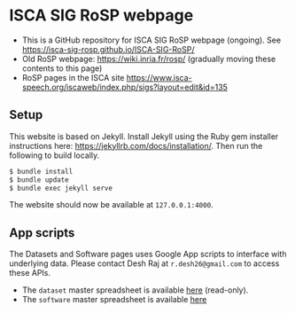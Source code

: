 # ISCA SIG RoSP webpage

- This is a GitHub repository for ISCA SIG RoSP webpage (ongoing). See https://isca-sig-rosp.github.io/ISCA-SIG-RoSP/
- Old RoSP webpage: https://wiki.inria.fr/rosp/ (gradually moving these contents to this page)
- RoSP pages in the ISCA site https://www.isca-speech.org/iscaweb/index.php/sigs?layout=edit&id=135

## Setup

This website is based on Jekyll. Install Jekyll using the Ruby gem installer instructions here: https://jekyllrb.com/docs/installation/. Then run the following to build locally.

```bash
$ bundle install
$ bundle update
$ bundle exec jekyll serve
```

The website should now be available at `127.0.0.1:4000`.

## App scripts

The Datasets and Software pages uses Google App scripts to interface with underlying data. 
Please contact Desh Raj at `r.desh26@gmail.com` to access these APIs.

* The `dataset` master spreadsheet is available [here](https://docs.google.com/spreadsheets/d/16U_v_HRW4KnAaNkBUtcgtwXNO1xArnvXg1ihRhBbMJo/edit?usp=sharing) (read-only).
* The `software` master spreadsheet is available [here](https://docs.google.com/spreadsheets/d/1TLB0TqtssE9bvOf2ByLMOMnkBHxphmOhqCcBE133t7s/edit?usp=sharing)

